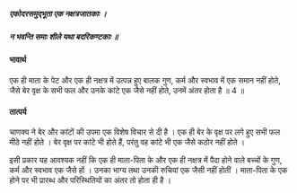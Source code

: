##### एकोदरसमुद्भूता एक नक्षत्रजातकाः ।
##### न भवन्ति समाः शीले यथा बदरिकण्टकाः ॥

#### भावार्थ

एक ही माता के पेट और एक ही नक्षत्र में उत्पन्न हुए बालक गुण, कर्म और स्वभाव में एक समान नहीं होते, जैसे बेर वृक्ष के सभी फल और उनके कांटे एक जैसे नहीं होते, उनमें अंतर होता है ॥ 4 ॥

#### तात्पर्य

चाणक्य ने बेर और कांटों की उपमा एक विशेष विचार से दी है । एक ही बेर के वृक्ष पर लगे हुए सभी फल मीठे नहीं होते । बेर वृक्ष पर कांटे भी होते हैं, परंतु वह कांटे भी एक जैसे कठोर नहीं होते ।

इसी प्रकार यह आवश्यक नहीं कि एक ही माता-पिता के और एक ही नक्षत्र में पैदा होने वाले बच्चों के गुण, कर्म और स्वभाव एक जैसे हों । उनका भाग्य तथा उनकी रुचियां एक जैसी नहीं होतीं । माता-पिता के एक होने पर भी प्रारब्ध और परिस्थितियों का अंतर तो होता ही है ।